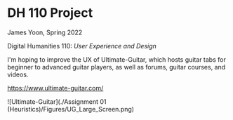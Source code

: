 # DH 110 Project

James Yoon, Spring 2022

Digital Humanities 110: *User Experience and Design*

I'm hoping to improve the UX of Ultimate-Guitar, which hosts guitar tabs for beginner to advanced guitar players, as well as forums, guitar courses, and videos.


https://www.ultimate-guitar.com/

![Ultimate-Guitar](./Assignment 01 (Heuristics)/Figures/UG_Large_Screen.png)
